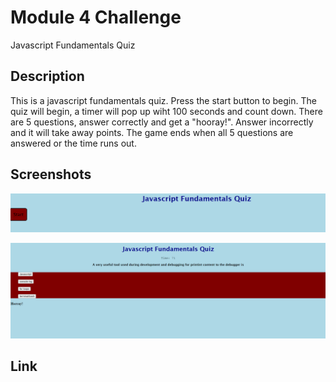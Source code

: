 # Module 4 Challenge
Javascript Fundamentals Quiz

## Description

This is a javascript fundamentals quiz. Press the start button to begin. The quiz will begin, a timer will pop up wiht 100 seconds and count down. There are 5 questions, answer correctly and get a "hooray!". Answer incorrectly and it will take away points. The game ends when all 5 questions are answered or the time runs out.

## Screenshots

![Picture 1](./assets/pics/screenshot-1.png)

![Picture 2](./assets/pics/screenshot-2.png)


## Link
